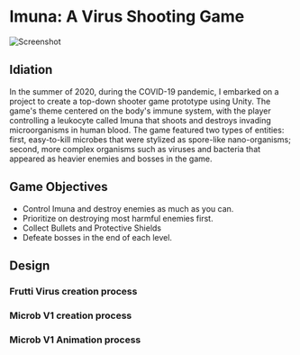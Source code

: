 # Imuna: A Virus Shooting Game

![Screenshot](https://user-images.githubusercontent.com/35751462/222854230-ba5450c4-435e-4e81-b876-b68c2bd3f3a8.png)

## Idiation ##
In the summer of 2020, during the COVID-19 pandemic, I embarked on a project to create a top-down shooter game prototype using Unity. The game's theme centered on the body's immune system, with the player controlling a leukocyte called Imuna that shoots and destroys invading microorganisms in human blood. The game featured two types of entities: first, easy-to-kill microbes that were stylized as spore-like nano-organisms; second, more complex organisms such as viruses and bacteria that appeared as heavier enemies and bosses in the game.

## Game Objectives ##
- Control Imuna and destroy enemies as much as you can. 
- Prioritize on destroying most harmful enemies first. 
- Collect Bullets and Protective Shields
- Defeate bosses in the end of each level.

## Design ##

### Frutti Virus creation process

### Microb V1 creation process

### Microb V1 Animation process
